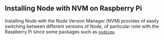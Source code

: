 ## Installing Node with NVM on Raspberry Pi

Installing Node with the Node Version Manager (NVM) provides of easily switching between different versions of Node, of particular note with the Raspberry Pi since some packages such as [`nodeimu`](https://github.com/rupnikj/nodeimu)
